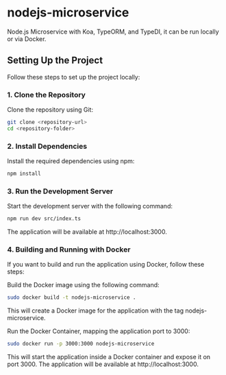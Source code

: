 # nodejs-microservice
Node.js Microservice with Koa, TypeORM, and TypeDI, it can be run locally or via Docker.

## Setting Up the Project

Follow these steps to set up the project locally:

### 1. Clone the Repository

Clone the repository using Git:

```bash
git clone <repository-url>
cd <repository-folder>
```

### 2. Install Dependencies
Install the required dependencies using npm:

```bash
npm install
```

### 3. Run the Development Server

Start the development server with the following command:

```bash
npm run dev src/index.ts
```

The application will be available at http://localhost:3000.

### 4. Building and Running with Docker
If you want to build and run the application using Docker, follow these steps:

Build the Docker image using the following command:

```bash 
sudo docker build -t nodejs-microservice .
```

This will create a Docker image for the application with the tag nodejs-microservice.

Run the Docker Container, mapping the application port to 3000:

```bash
sudo docker run -p 3000:3000 nodejs-microservice
```

This will start the application inside a Docker container and expose it on port 3000. The application will be available at http://localhost:3000.
